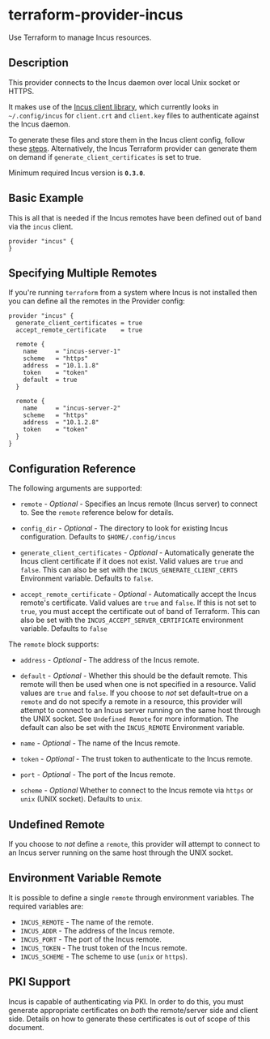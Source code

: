# terraform-provider-incus

Use Terraform to manage Incus resources.

## Description

This provider connects to the Incus daemon over local Unix socket or HTTPS.

It makes use of the [Incus client library](https://github.com/lxc/incus), which
currently looks in `~/.config/incus` for `client.crt`
and `client.key` files to authenticate against the Incus daemon.

To generate these files and store them in the Incus client config, follow these
[steps](https://linuxcontainers.org/incus/docs/main/howto/server_expose/#authenticate-with-the-incus-server).
Alternatively, the Incus Terraform provider can generate them on demand if
`generate_client_certificates` is set to true.

Minimum required Incus version is **`0.3.0`**.

## Basic Example

This is all that is needed if the Incus remotes have been defined out of band via
the `incus` client.

```hcl
provider "incus" {
}
```

## Specifying Multiple Remotes

If you're running `terraform` from a system where Incus is not installed then you
can define all the remotes in the Provider config:

```hcl
provider "incus" {
  generate_client_certificates = true
  accept_remote_certificate    = true

  remote {
    name     = "incus-server-1"
    scheme   = "https"
    address  = "10.1.1.8"
    token    = "token"
    default  = true
  }

  remote {
    name     = "incus-server-2"
    scheme   = "https"
    address  = "10.1.2.8"
    token    = "token"
  }
}
```

## Configuration Reference

The following arguments are supported:

* `remote` - *Optional* - Specifies an Incus remote (Incus server) to connect
	to. See the `remote` reference below for details.

* `config_dir` - *Optional* - The directory to look for existing Incus
	configuration. Defaults to `$HOME/.config/incus`

* `generate_client_certificates` - *Optional* - Automatically generate the Incus
	client certificate if it does not exist. Valid values are `true` and `false`.
	This can also be set with the `INCUS_GENERATE_CLIENT_CERTS` Environment
	variable. Defaults to `false`.

* `accept_remote_certificate` - *Optional* - Automatically accept the Incus
	remote's certificate. Valid values are `true` and `false`. If this is not set
	to `true`, you must accept the certificate out of band of Terraform. This can
	also be set with the `INCUS_ACCEPT_SERVER_CERTIFICATE` environment variable.
  Defaults to `false`

The `remote` block supports:

* `address` - *Optional* - The address of the Incus remote.

* `default` - *Optional* - Whether this should be the default remote.
	This remote will then be used when one is not specified in a resource.
	Valid values are `true` and `false`.
	If you choose to _not_ set default=true on a `remote` and do not specify
	a remote in a resource, this provider will attempt to connect to an Incus
	server running on the same host through the UNIX socket. See `Undefined Remote`
	for more information.
	The default can also be set with the `INCUS_REMOTE` Environment variable.

* `name` - *Optional* - The name of the Incus remote.

* `token` - *Optional* - The trust token to authenticate to the Incus remote.

* `port` - *Optional* - The port of the Incus remote.

* `scheme` - *Optional* Whether to connect to the Incus remote via `https` or
	`unix` (UNIX socket). Defaults to `unix`.

## Undefined Remote

If you choose to _not_ define a `remote`, this provider will attempt
to connect to an Incus server running on the same host through the UNIX
socket.

## Environment Variable Remote

It is possible to define a single `remote` through environment variables.
The required variables are:

* `INCUS_REMOTE` - The name of the remote.
* `INCUS_ADDR` - The address of the Incus remote.
* `INCUS_PORT` - The port of the Incus remote.
* `INCUS_TOKEN` - The trust token of the Incus remote.
* `INCUS_SCHEME` - The scheme to use (`unix` or `https`).

## PKI Support

Incus is capable of authenticating via PKI. In order to do this, you must
generate appropriate certificates on _both_ the remote/server side and client
side. Details on how to generate these certificates is out of scope of this
document.
